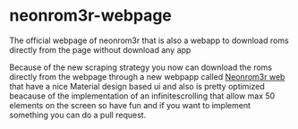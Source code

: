 # neonrom3r-webpage
The official webpage of neonrom3r that is also a webapp to download roms directly from the page without download any app

Because of the new scraping strategy you now can download the roms directly from the webpage through  a new webpapp called 
<a href="https://gr3gorywolf.github.io/neonrom3r-webpage/neonrom3rweb.html">Neonrom3r web</a> that have a nice Material design based ui
and also is pretty optimized beacause of the implementation of an infinitescrolling that allow max 50 elements on the screen so have fun 
and if you want to implement something you can do a pull request. 
